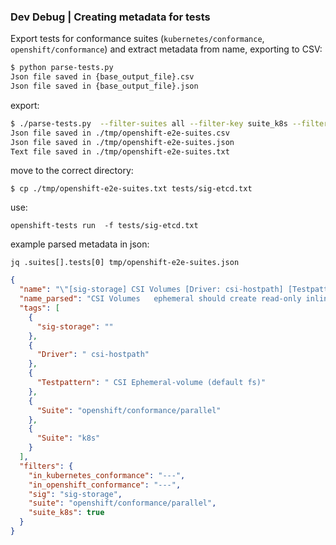 
### Dev Debug | Creating metadata for tests

Export tests for conformance suites (`kubernetes/conformance`, `openshift/conformance`) and
extract metadata from name, exporting to CSV:

```bash
$ python parse-tests.py  
Json file saved in {base_output_file}.csv
Json file saved in {base_output_file}.json
```

export:
```bash
$ ./parse-tests.py  --filter-suites all --filter-key suite_k8s --filter-value true
Json file saved in ./tmp/openshift-e2e-suites.csv
Json file saved in ./tmp/openshift-e2e-suites.json
Text file saved in ./tmp/openshift-e2e-suites.txt
```

move to the correct directory:
```
$ cp ./tmp/openshift-e2e-suites.txt tests/sig-etcd.txt
```

use:
```
openshift-tests run  -f tests/sig-etcd.txt
```

example parsed metadata in json:

`jq .suites[].tests[0] tmp/openshift-e2e-suites.json`
```json
{
  "name": "\"[sig-storage] CSI Volumes [Driver: csi-hostpath] [Testpattern: CSI Ephemeral-volume (default fs)] ephemeral should create read-only inline ephemeral volume [Suite:openshift/conformance/parallel] [Suite:k8s]\"",
  "name_parsed": "CSI Volumes   ephemeral should create read-only inline ephemeral volume",
  "tags": [
    {
      "sig-storage": ""
    },
    {
      "Driver": " csi-hostpath"
    },
    {
      "Testpattern": " CSI Ephemeral-volume (default fs)"
    },
    {
      "Suite": "openshift/conformance/parallel"
    },
    {
      "Suite": "k8s"
    }
  ],
  "filters": {
    "in_kubernetes_conformance": "---",
    "in_openshift_conformance": "---",
    "sig": "sig-storage",
    "suite": "openshift/conformance/parallel",
    "suite_k8s": true
  }
}

```
